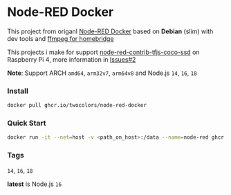 # Node-RED Docker

This project from origanl [Node-RED Docker](https://github.com/node-red/node-red-docker/tree/master/docker-custom) based on **Debian** (slim) with dev tools and [ffmpeg for homebridge](https://github.com/homebridge/ffmpeg-for-homebridge)

This projects i make for support [node-red-contrib-tfjs-coco-ssd](https://flows.nodered.org/node/node-red-contrib-tfjs-coco-ssd) on Raspberry Pi 4, more information in [Issues#2](https://github.com/dceejay/tfjs-coco-ssd/issues/2)

**Note**: Support ARCH `amd64`, `arm32v7`, `arm64v8` and Node.js `14`, `16`, `18`

### Install

```bash
docker pull ghcr.io/twocolors/node-red-docker
```

### Quick Start

```bash
docker run -it --net=host -v <path_on_host>:/data --name=node-red ghcr.io/twocolors/node-red-docker
```

### Tags

`14`, `16`, `18`

**latest** is Node.js `16`
